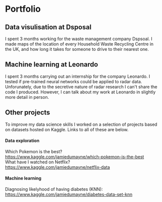 # Portfolio


## Data visulisation at Dsposal
I spent 3 months working for the waste management company Dspsoal. I made maps of the location of every Household Waste Recycling Centre in the UK, and how long it takes for someone to drive to their nearest one.

## Machine learning at Leonardo
I spent 3 months carrying out an internship for the company Leonardo. I tested if pre-trained neural networks could be applied to radar data. Unforunately, due to the secretive nature of radar research I can't share the code I produced. However, I can talk about my work at Leonardo in slightly more detail in person.

## Other projects
To improve my data science skills I worked on a selection of projects based on datasets hosted on Kaggle. Links to all of these are below.

#### Data exploration
Which Pokemon is the best? https://www.kaggle.com/jamiedumayne/which-pokemon-is-the-best  
What have I watched on Netflix? https://www.kaggle.com/jamiedumayne/netflix-data

#### Machine learning
Diagnosing likelyhood of having diabetes (KNN): https://www.kaggle.com/jamiedumayne/diabetes-data-set-knn
